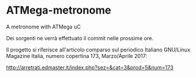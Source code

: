 # ATMega-metronome
A metronome with ATMega uC

Dei sorgenti ne verrà effettuato il commit nelle prossime ore.

Il progetto si riferisce all'articolo comparso sul periodico Italiano GNU/Linux Magazine Italia, numero copertina 173, Marzo/Aprile 2017:

http://arretrati.edmaster.it/index.php?sez=&cat=3&prod=5&num=173
